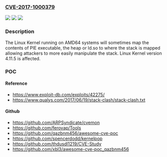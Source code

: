 ### [CVE-2017-1000379](https://cve.mitre.org/cgi-bin/cvename.cgi?name=CVE-2017-1000379)
![](https://img.shields.io/static/v1?label=Product&message=n%2Fa&color=blue)
![](https://img.shields.io/static/v1?label=Version&message=n%2Fa&color=blue)
![](https://img.shields.io/static/v1?label=Vulnerability&message=n%2Fa&color=brighgreen)

### Description

The Linux Kernel running on AMD64 systems will sometimes map the contents of PIE executable, the heap or ld.so to where the stack is mapped allowing attackers to more easily manipulate the stack. Linux Kernel version 4.11.5 is affected.

### POC

#### Reference
- https://www.exploit-db.com/exploits/42275/
- https://www.qualys.com/2017/06/19/stack-clash/stack-clash.txt

#### Github
- https://github.com/ARPSyndicate/cvemon
- https://github.com/ferovap/Tools
- https://github.com/qazbnm456/awesome-cve-poc
- https://github.com/spencerdodd/kernelpop
- https://github.com/thdusdl1219/CVE-Study
- https://github.com/xbl3/awesome-cve-poc_qazbnm456

